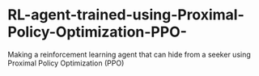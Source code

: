 # RL-agent-trained-using-Proximal-Policy-Optimization-PPO-
Making a reinforcement learning agent that can hide from a seeker using Proximal Policy Optimization (PPO)
